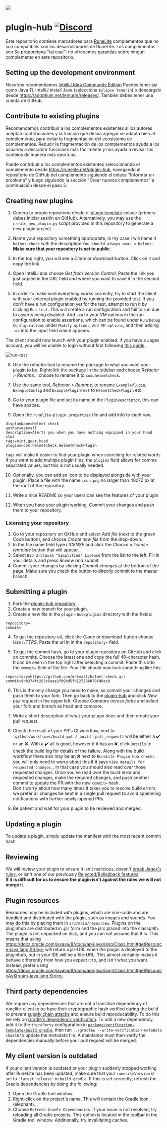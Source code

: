 ![](https://runelite.net/img/logo.png)
# plugin-hub [![Discord](https://img.shields.io/discord/301497432909414422.svg)](https://discord.gg/mePCs8U)

Este repositorio contiene marcadores para [RuneLite](https://github.com/runelite/runelite)
complementos que no son compatibles con los desarrolladores de RuneLite. Los complementos son
Se proporciona "tal cual"; no ofrecemos garantías sobre ningún complemento en este repositorio.

## Setting up the development environment

Nosotros recomendamos [IntelliJ Idea Community Edition](https://www.jetbrains.com/idea/download/) Puedes tener así como Java 11.
IntelliJ install Java (selecciona `Eclipse Temurin`) o descárgalo desde https://adoptium.net/temurin/releases/. También debes tener una cuenta de GitHub.

## Contribute to existing plugins

Recomendamos contribuir a los complementos existentes si los autores aceptan contribuciones y la función que desea agregar se adapta bien al complemento, para evitar la fragmentación del ecosistema de complementos. Reducir la fragmentación de los complementos ayuda a los usuarios a descubrir funciones más fácilmente y nos ayuda a revisar los cambios de manera más oportuna.

Puede contribuir a los complementos existentes seleccionando el complemento desde https://runelite.net/plugin-hub, navegando al repositorio de GitHub del complemento siguiendo el enlace "Informar un problema" y luego siguiendo la sección "Crear nuevos complementos" a continuación desde el paso 3.

## Creating new plugins
 1. Genera tu propio repositorio desde el [plugin template](https://github.com/runelite/example-plugin/generate) enlace (primero debes iniciar sesión en GitHub).
    Alternatively, you may use the `create_new_plugin.py` script provided in this repository to generate a new plugin project.
 
 2. Name your repository something appropriate, in my case I will name it `helmet-check` with the description `You should always wear a helmet.` **Make sure that your repository is set to public**.

 3. In the top right, you will see a *Clone or download*-button. Click on it and copy the link.

 4. Open IntelliJ and choose *Get from Version Control*. Paste the link you just copied in the URL field and where you want to save it in the second field.

 5. In order to make sure everything works correctly, try to start the client with your external plugin enabled by running the provided test. If you don't have a run configuration yet for the test, attempt to run it by clicking `Run test`. This will create a run configuration and fail to run due to asserts being disabled. Add `-ea`
 to your VM options in the run configuration to enable assertions, which can be found under `Run/Debug Configurations` under `Modify options`, `Add VM options`, and then adding `-ea` into the input field which appears.

 The client should now launch with your plugin enabled. If you have a Jagex account, you will be unable to login without first following [this guide](https://github.com/runelite/runelite/wiki/Using-Jagex-Accounts).

 ![run-test](https://i.imgur.com/tKSQH5e.png)

 6. Use the refactor tool to rename the package to what you want your plugin to be. Rightclick the package in the sidebar and choose *Refactor > Rename*. I choose to rename it to `com.helmetcheck`.

 7. Use the same tool, *Refactor > Rename*, to rename `ExamplePlugin`, `ExampleConfig` and `ExamplePluginTest` to `HelmetCheckPlugin` etc.
 
 8. Go to your plugin file and set its name in the `PluginDescriptor`, this can have spaces.

 9. Open the `runelite-plugin.properties` file and add info to each row. 
 ```
 displayName=Helmet check
 author=dekvall
 description=Alerts you when you have nothing equipped in your head slot
 tags=hint,gear,head
 plugins=com.helmetcheck.HelmetCheckPlugin
 ```
 `tags` will make it easier to find your plugin when searching for related words. If you want to add multiple plugin files, the `plugins` field allows for comma separated values, but this is not usually needed.

 10. Optionally, you can add an icon to be displayed alongside with your plugin. Place a file with the name `icon.png` no larger than 48x72 px at the root of the repository.

 11. Write a nice README so your users can see the features of your plugin.

 12. When you have your plugin working. Commit your changes and push them to your repository. 

### Licensing your repository
 1. Go to your repository on GitHub and select *Add file* (next to the green *Code* button), and choose *Create new file* from the drop-down.
 2. In the file name field type *LICENSE* and click the *Choose a license template* button that will appear.
 3. Select `BSD 2-Clause "Simplified" License` from the list to the left. Fill in your details and press *Review and submit*.
 4. Commit your changes by clicking *Commit changes* at the bottom of the page. Make sure you check the button to directly commit to the master branch.

## Submitting a plugin
 1. Fork the [plugin-hub repository](https://github.com/runelite/plugin-hub).
 2. Create a new branch for your plugin. 
 3. Create a new file in the `plugin-hub/plugins` directory with the fields:
 ```
repository=
commit=
 ```
 4. To get the repository url, click the *Clone or download*-button choose *Use HTTPS*. Paste the url in in the `repository=` field.

 5. To get the commit hash, go to your plugin repository on GitHub and click on commits. Choose the latest one and copy the full 40-character hash. It can be seen in the top right after selecting a commit. Paste this into the `commit=` field of the file. 
 Your file should now look something like this:
 ```
repository=https://github.com/dekvall/helmet-check.git
commit=9db374fc205c5aae1f99bd5fd127266076f40ec8
 ```
 6. This is the only change you need to make, so commit your changes and push them to your fork. Then go back to the [plugin-hub](https://github.com/runelite/plugin-hub) and click *New pull request* in the upper left. Choose *Compare across forks* and select your fork and branch as head and compare.

 7. Write a short description of what your plugin does and then create your pull request.

 8. Check the result of your PR's CI workflow, next to `.github/workflows/build.yml / build (pull_request)` will be either a ✔️ or an ❌. With a ✔️ all is good, however if it has an ❌, click `Details` to check the build log for details of the failure. Along with the build workflow there also may be an ❌ next to `RuneLite Plugin Hub Checks`, you will only need to worry about this if it says `View details for requested changes.`, in that case you should also read over those requested changes. Once you've read over the build error and requested changes, make the required changes, and push another commit to update the PR with the new `commit=` hash.  
Don't worry about how many times it takes you to resolve build errors; we prefer all changes be kept in a single pull request to avoid spamming notifications with further newly-opened PRs.

 9. Be patient and wait for your plugin to be reviewed and merged.

## Updating a plugin
To update a plugin, simply update the manifest with the most recent commit hash. 

## Reviewing
We will review your plugin to ensure it isn't malicious, doesn't [break Jagex's rules](https://secure.runescape.com/m=news/third-party-client-guidelines?oldschool=1), 
or isn't one of our previously [Rejected/Rolledback features](https://github.com/runelite/runelite/wiki/Rejected-or-Rolled-Back-Features).  
__If it is difficult for us to ensure the plugin isn't against the rules we will not merge it__. 

## Plugin resources
Resources may be included with plugins, which are non-code and are bundled and distributed with the plugin, such as images and sounds. You may do this by placing them in `src/main/resources`. Plugins on the pluginhub are distributed in .jar form and the jars placed into the classpath. The plugin is not unpacked on disk, and you can not assume that it is. This means that using https://docs.oracle.com/javase/8/docs/api/java/lang/Class.html#getResource-java.lang.String- will return a jar-URL when the plugin is deployed to the pluginhub, but in your IDE will be a file-URL. This almost certainly makes it behave differently from how you expect it to, and isn't what you want.
Instead, prefer using https://docs.oracle.com/javase/8/docs/api/java/lang/Class.html#getResourceAsStream-java.lang.String-. 

## Third party dependencies
We require any dependencies that are not a transitive dependency of runelite-client to
be have their cryptographic hash verified during the build to prevent [supply chain attacks](https://en.wikipedia.org/wiki/Supply_chain_attack) and ensure build reproducability.
To do this we rely on [Gradle's dependency verification](https://docs.gradle.org/nightly/userguide/dependency_verification.html).
To add a new dependency, add it to the `thirdParty` configuration in [`package/verification-template/build.gradle`](https://github.com/runelite/plugin-hub/blob/master/package/verification-template/build.gradle),
then run `../gradlew --write-verification-metadata sha256` to update the metadata file. A maintainer must then verify
the dependencies manually before your pull request will be merged.

## My client version is outdated
If your client version is outdated or your plugin suddenly stopped working after RuneLite has been updated, make sure that your `runeLiteVersion` is set to `'latest.release'` in `build.gradle`. If this is set correctly, refresh the Gradle dependencies by doing the following:
1. Open the Gradle tool window.
2. Right-click on the project's name. This will contain the Gradle icon (elephant).
3. Choose `Refresh Gradle Dependencies`.
If your issue is not resolved, try reloading all Gradle projects. This option is located in the toolbar in the Gradle tool window. Additionally, try invalidating caches.

